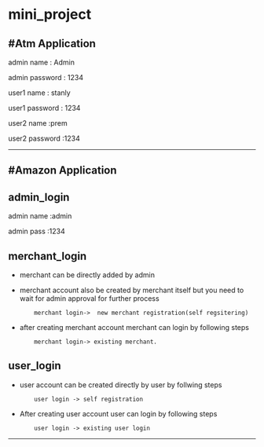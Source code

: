 # mini_project

#Atm Application
--

admin name     : Admin


admin password : 1234


user1 name     : stanly


user1 password : 1234


user2 name     :prem


user2 password :1234
______________________________________________________________________________________________________________________________________________________________________________


#Amazon Application
--


admin_login
--
  
  
  admin name :admin
  
  
  admin pass :1234
 
 
merchant_login
--


  * merchant can be directly added by admin
  
  
  * merchant account also be created by merchant itself but you need to wait for admin approval for further process


            merchant login->  new merchant registration(self regsitering)
            
            
  * after creating merchant account merchant can login by following steps


            merchant login-> existing merchant.

user_login
--


  * user account can be created directly by user by follwing steps
            
            
            user login -> self registration
            
            
  * After creating user account user can login by following steps
            
            
            user login -> existing user login 
            
______________________________________________________________________________________________________________________________________________________________________________
  
 
 
